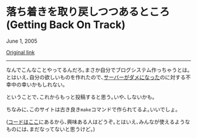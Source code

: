 落ち着きを取り戻しつつあるところ(Getting Back On Track)
=====================

June 1, 2005

[Original link](http://www.aaronsw.com/weblog/metamake)

* * * * *

<!--
Just how crazy am I? Well, tonight I wrote my own weblogging system. One
of the silver linings of [losing a
server](http://aaronsw.com/weblog/whaaaa) is that you get to rebuild
things just the way you like.
-->
なんでこんなことやってるんだろ｡まさか自分でブログシステム作っちゃうとは｡とはいえ､自分の欲しいものを作れたので､[サーバーがダメになった](http://aaronsw.com/weblog/whaaaa)のに対する不幸中の幸いかもしれない｡

<!--
Anyway, this might mean I’ll start posting more. Or maybe not.
-->
ということで､これからもっと投稿すると思う｡いや､しないかも｡

<!--
Either way, this site is now proudly powered by good old `make`.
-->
ちなみに､このサイトは古き良き`make`コマンドで作られてるよ｡いいでしょ｡

<!--
(For those who are interested [the code is now
up](http://www.aaronsw.com/weblog/code/) but it’s probably not easily
usable by most.)
-->
([コードはここ](http://www.aaronsw.com/weblog/code/)にあるから､興味ある人はどうぞ｡とはいえ､みんなが使えるようなものには､まだなってないと思うけど｡)
